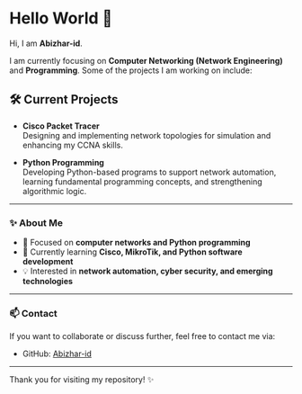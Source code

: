 # Hello World 👋

Hi, I am **Abizhar-id**.

I am currently focusing on **Computer Networking (Network Engineering)** and **Programming**. Some of the projects I am working on include:

## 🛠️ Current Projects

- **Cisco Packet Tracer**  
  Designing and implementing network topologies for simulation and enhancing my CCNA skills.

- **Python Programming**  
  Developing Python-based programs to support network automation, learning fundamental programming concepts, and strengthening algorithmic logic.

---

### ✨ About Me

- 🔭 Focused on **computer networks and Python programming**
- 🌱 Currently learning **Cisco, MikroTik, and Python software development**
- 💡 Interested in **network automation, cyber security, and emerging technologies**

---

### 📫 Contact

If you want to collaborate or discuss further, feel free to contact me via:

- GitHub: [Abizhar-id](https://github.com/Abizhar-id)

---

Thank you for visiting my repository! ✨
